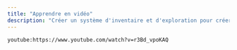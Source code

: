 ```yaml
---
title: "Apprendre en vidéo"
description: "Créer un système d'inventaire et d'exploration pour créer un point and click, à l'aide des screens de Ren'Py et des variables en Python."
---
```


`youtube:https://www.youtube.com/watch?v=r3Bd_vpoKAQ`
